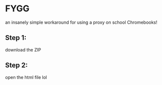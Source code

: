 # FYGG
an insanely simple workaround for using a proxy on school Chromebooks!

## Step 1:
download the ZIP

## Step 2:
open the html file lol
